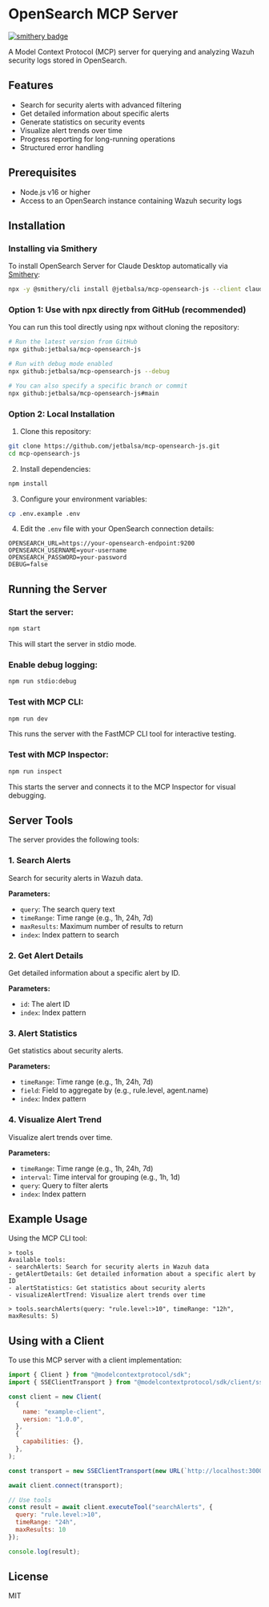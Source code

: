 # OpenSearch MCP Server

[![smithery badge](https://smithery.ai/badge/@jetbalsa/mcp-opensearch-js)](https://smithery.ai/server/@jetbalsa/mcp-opensearch-js)

A Model Context Protocol (MCP) server for querying and analyzing Wazuh security logs stored in OpenSearch.

## Features

- Search for security alerts with advanced filtering
- Get detailed information about specific alerts
- Generate statistics on security events
- Visualize alert trends over time
- Progress reporting for long-running operations
- Structured error handling

## Prerequisites

- Node.js v16 or higher
- Access to an OpenSearch instance containing Wazuh security logs

## Installation

### Installing via Smithery

To install OpenSearch Server for Claude Desktop automatically via [Smithery](https://smithery.ai/server/@jetbalsa/mcp-opensearch-js):

```bash
npx -y @smithery/cli install @jetbalsa/mcp-opensearch-js --client claude
```

### Option 1: Use with npx directly from GitHub (recommended)

You can run this tool directly using npx without cloning the repository:

```bash
# Run the latest version from GitHub
npx github:jetbalsa/mcp-opensearch-js

# Run with debug mode enabled
npx github:jetbalsa/mcp-opensearch-js --debug

# You can also specify a specific branch or commit
npx github:jetbalsa/mcp-opensearch-js#main
```

### Option 2: Local Installation

1. Clone this repository:
```bash
git clone https://github.com/jetbalsa/mcp-opensearch-js.git
cd mcp-opensearch-js
```

2. Install dependencies:
```bash
npm install
```

3. Configure your environment variables:
```bash
cp .env.example .env
```

4. Edit the `.env` file with your OpenSearch connection details:
```
OPENSEARCH_URL=https://your-opensearch-endpoint:9200
OPENSEARCH_USERNAME=your-username
OPENSEARCH_PASSWORD=your-password
DEBUG=false
```

## Running the Server

### Start the server:

```bash
npm start
```

This will start the server in stdio mode.

### Enable debug logging:

```bash
npm run stdio:debug
```

### Test with MCP CLI:

```bash
npm run dev
```

This runs the server with the FastMCP CLI tool for interactive testing.

### Test with MCP Inspector:

```bash
npm run inspect
```

This starts the server and connects it to the MCP Inspector for visual debugging.

## Server Tools

The server provides the following tools:

### 1. Search Alerts

Search for security alerts in Wazuh data.

**Parameters:**
- `query`: The search query text
- `timeRange`: Time range (e.g., 1h, 24h, 7d)
- `maxResults`: Maximum number of results to return
- `index`: Index pattern to search

### 2. Get Alert Details

Get detailed information about a specific alert by ID.

**Parameters:**
- `id`: The alert ID
- `index`: Index pattern

### 3. Alert Statistics

Get statistics about security alerts.

**Parameters:**
- `timeRange`: Time range (e.g., 1h, 24h, 7d)
- `field`: Field to aggregate by (e.g., rule.level, agent.name)
- `index`: Index pattern

### 4. Visualize Alert Trend

Visualize alert trends over time.

**Parameters:**
- `timeRange`: Time range (e.g., 1h, 24h, 7d)
- `interval`: Time interval for grouping (e.g., 1h, 1d)
- `query`: Query to filter alerts
- `index`: Index pattern

## Example Usage

Using the MCP CLI tool:

```
> tools
Available tools:
- searchAlerts: Search for security alerts in Wazuh data
- getAlertDetails: Get detailed information about a specific alert by ID
- alertStatistics: Get statistics about security alerts
- visualizeAlertTrend: Visualize alert trends over time

> tools.searchAlerts(query: "rule.level:>10", timeRange: "12h", maxResults: 5)
```

## Using with a Client

To use this MCP server with a client implementation:

```javascript
import { Client } from "@modelcontextprotocol/sdk";
import { SSEClientTransport } from "@modelcontextprotocol/sdk/client/sse.js";

const client = new Client(
  {
    name: "example-client",
    version: "1.0.0",
  },
  {
    capabilities: {},
  },
);

const transport = new SSEClientTransport(new URL(`http://localhost:3000/sse`));

await client.connect(transport);

// Use tools
const result = await client.executeTool("searchAlerts", {
  query: "rule.level:>10",
  timeRange: "24h",
  maxResults: 10
});

console.log(result);
```

## License

MIT
